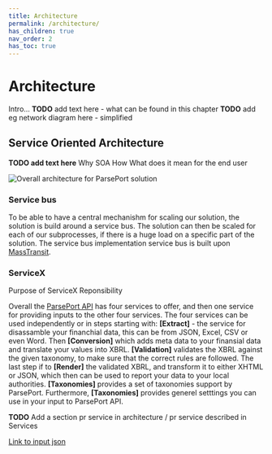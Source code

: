 ```yaml
---
title: Architecture
permalink: /architecture/
has_children: true
nav_order: 2
has_toc: true
---
```

# Architecture
Intro...
**TODO** add text here - what can be found in this chapter
**TODO** add eg network diagram here - simplified

## Service Oriented Architecture
__TODO add text here__
Why SOA
How
What does it mean for the end user

![Overall architecture for ParsePort solution](http://www.plantuml.com/plantuml/proxy?src=https://raw.githubusercontent.com/ParsePort/ArchitecturalDocumentation/master/architectural-overview/XBRL-high-level-simple.txt?token=ANLMBL5XEQKOGDQBSPR2ZDK57HKIO "Overall architecture for ParsePort solution")

### Service bus
To be able to have a central mechanishm for scaling our solution, the solution is build around a service bus. The solution can then be scaled for each of our subprocesses, if there is a huge load on a specific part of the solution. The service bus implementation service bus is built upon [MassTransit](https://masstransit-project.com/).

### ServiceX
Purpose of ServiceX
Reponsibility

Overall the [ParsePort API](https://xbrlapi.parseport.com) has four services to offer, and then one service for providing inputs to the other four services. The four services can be used  independently or in steps starting with: **[Extract]** - the service for disassamble your financhial data, this can be from JSON, Excel, CSV or even Word. Then **[Conversion]** which adds meta data to your finansial data and translate your values into XBRL. **[Validation]** validates the XBRL against the given taxonomy, to make sure that the correct rules are followed. The last step if to **[Render]** the validated XBRL, and transform it to either XHTML or JSON, which then can be used to report your data to your local authorities. **[Taxonomies]** provides a set of taxonomies support by ParsePort. Furthermore, **[Taxonomies]** provides generel setttings you can use in your input to ParsePort API.

**TODO** Add a section pr service in architecture / pr service described in Services

 [Link to input json](../services/inputjson.md)
